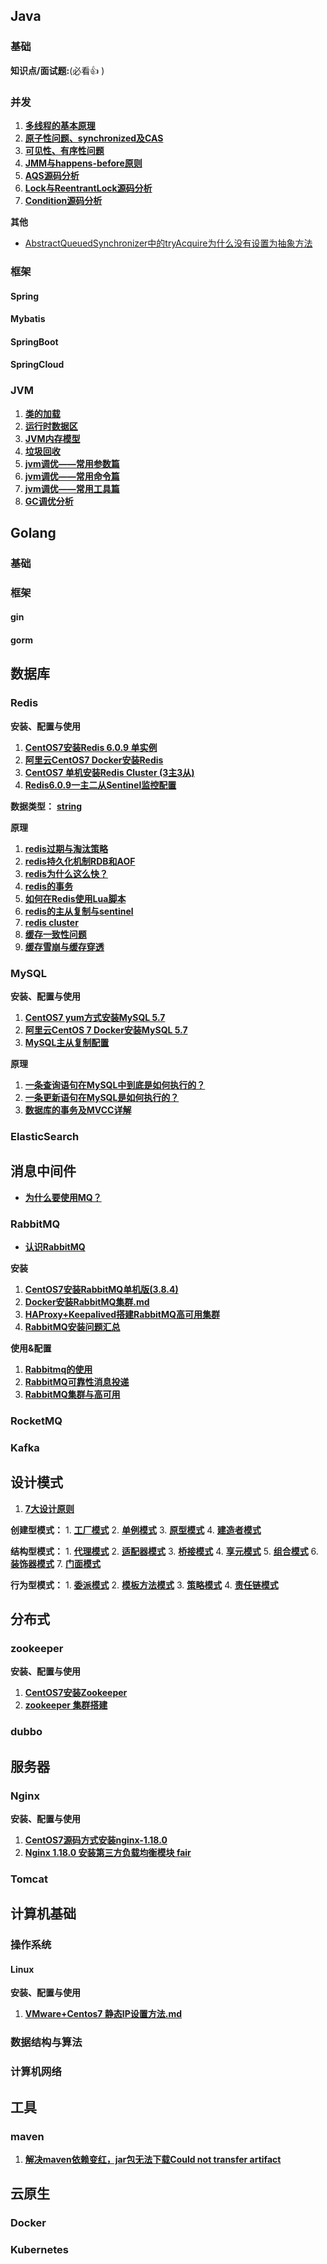 
## Java

### 基础

**知识点/面试题:**(必看:+1: )


### 并发

1. **[多线程的基本原理](docs/java/并发/多线程的基本原理.md)** 
2. **[原子性问题、synchronized及CAS](docs/java/并发/原子性问题、synchronized及CAS.md)**
3. **[可见性、有序性问题](docs/java/并发/可见性、有序性问题.md)**
4. **[JMM与happens-before原则](docs/java/并发/JMM与hapens-before原则.md)**
5. **[AQS源码分析](docs/java/并发/AQS源码分析.md)**
6. **[Lock与ReentrantLock源码分析](docs/java/并发/Lock与ReentrantLock源码分析.md)**
7. **[Condition源码分析](docs/java/并发/Condition源码分析.md)**

**其他**

- [AbstractQueuedSynchronizer中的tryAcquire为什么没有设置为抽象方法](docs/java/并发/AbstractQueuedSynchronizer中的tryAcquire为什么没有设置为抽象方法.md)


### 框架

#### Spring


#### Mybatis


#### SpringBoot


#### SpringCloud


### JVM

1. **[类的加载](docs/java/jvm/类的加载.md)**
2. **[运行时数据区](docs/java/jvm/运行时数据区.md)**
3. **[JVM内存模型](docs/java/jvm/jvm内存模型.md)**
4. **[垃圾回收](docs/java/jvm/垃圾回收.md)**
5. **[jvm调优——常用参数篇](docs/java/jvm/jvm调优-常用参数篇.md)**
6. **[jvm调优——常用命令篇](docs/java/jvm/jvm调优-常用命令篇.md)**
7. **[jvm调优——常用工具篇](docs/java/jvm/jvm调优-常用工具篇.md)**
8. **[GC调优分析](docs/java/jvm/GC调优分析.md)**

## Golang

### 基础

### 框架

#### gin


#### gorm


## 数据库


### Redis

**安装、配置与使用**

1. **[CentOS7安装Redis 6.0.9 单实例](docs/数据库/redis/CentOS7安装Redis%206.0.9%20单实例.md)**
2. **[阿里云CentOS7 Docker安装Redis](docs/数据库/redis/阿里云CentOS7%20Docker安装Redis.md)**
3. **[CentOS7 单机安装Redis Cluster (3主3从)](docs/数据库/redis/CentOS%207%20单机安装Redis%20Cluster（3主3从）.md)**
4. **[Redis6.0.9一主二从Sentinel监控配置](docs/数据库/redis/Redis6.0.9一主二从Sentinel监控配置.md)**

**数据类型：** **[string](docs/数据库/redis/String字符串.md)**

**原理**

1. **[redis过期与淘汰策略](docs/数据库/redis/redis过期与淘汰策略.md)**
2. **[redis持久化机制RDB和AOF](docs/数据库/redis/redis持久化机制RDB和AOF.md)**
3. **[redis为什么这么快？](docs/数据库/redis/redis为什么这么快？.md)**
4. **[redis的事务](docs/数据库/redis/redis的事务.md)**
5. **[如何在Redis使用Lua脚本](docs/数据库/redis/如何在Redis使用Lua脚本.md)**
6. **[redis的主从复制与sentinel](docs/数据库/redis/redis的主从复制与sentinel.md)**
7. **[redis cluster](docs/数据库/redis/redis%20cluster.md)**
8. **[缓存一致性问题](docs/数据库/redis/缓存一致性问题.md)**
9. **[缓存雪崩与缓存穿透](docs/数据库/redis/缓存雪崩与缓存穿透.md)**

### MySQL

**安装、配置与使用**

1. **[CentOS7 yum方式安装MySQL 5.7](docs/数据库/mysql/CentOS7%20yum方式安装MySQL%205.7.md)**
2. **[阿里云CentOS 7 Docker安装MySQL 5.7](docs/数据库/mysql/阿里云CentOS%207%20Docker安装MySQL%205.7.md)**
3. **[MySQL主从复制配置](docs/数据库/mysql/MySQL主从复制配置.md)**


**原理**

1. **[一条查询语句在MySQL中到底是如何执行的？](docs/数据库/mysql/一条查询语句在MySQL中到底是如何执行的？.md)**
2. **[一条更新语句在MySQL是如何执行的？](docs/数据库/mysql/一条更新语句在MySQL是如何执行的？.md)**
3. **[数据库的事务及MVCC详解](docs/数据库/mysql/数据库的事务及MVCC详解.md)**


### ElasticSearch



## 消息中间件

- **[为什么要使用MQ？](docs/消息中间件/为什么要使用MQ？.md)**

### RabbitMQ

- **[认识RabbitMQ](docs/消息中间件/rabbitmq/认识RabbitMQ.md)**

**安装**

1. **[CentOS7安装RabbitMQ单机版(3.8.4)](docs/消息中间件/rabbitmq/CentOS7安装RabbitMQ单机版(3.8.4).md)**
2. **[Docker安装RabbitMQ集群.md](docs/消息中间件/rabbitmq/Docker安装RabbitMQ集群.md)**
3. **[HAProxy+Keepalived搭建RabbitMQ高可用集群](docs/消息中间件/rabbitmq/HAProxy+Keepalived搭建RabbitMQ高可用集群.md)**
4. **[RabbitMQ安装问题汇总](docs/消息中间件/rabbitmq/RabbitMQ安装问题汇总.md)**

**使用&配置**

1. **[Rabbitmq的使用](docs/消息中间件/rabbitmq/rabbitmq的使用.md)**
2. **[RabbitMQ可靠性消息投递](docs/消息中间件/rabbitmq/RabbitMQ可靠性消息投递.md)**
3. **[RabbitMQ集群与高可用](docs/消息中间件/rabbitmq/RabbitM集群与高可用.md)**

### RocketMQ


### Kafka



## 设计模式

1. **[7大设计原则](docs/设计模式/7大设计原则.md)**

**创建型模式：** 1. **[工厂模式](docs/设计模式/工厂方法模式.md)** 2. **[单例模式](docs/设计模式/单例模式.md)** 3. **[原型模式](docs/设计模式/原型模式.md)** 4. **[建造者模式](docs/设计模式/建造者模式.md)**

**结构型模式：** 1. **[代理模式](docs/设计模式/代理模式.md)** 2. **[适配器模式](docs/设计模式/适配器模式.md)** 3. **[桥接模式](docs/设计模式/桥接模式.md)** 4. **[享元模式](docs/设计模式/享元模式.md)** 5. **[组合模式](docs/设计模式/组合模式.md)** 6. **[装饰器模式](docs/设计模式/装饰器模式.md)** 7. **[门面模式](docs/设计模式/门面模式.md)**

**行为型模式：** 1. **[委派模式](docs/设计模式/委派模式.md)** 2. **[模板方法模式](docs/设计模式/模板方法模式.md)** 3. **[策略模式](docs/设计模式/策略模式.md)** 4. **[责任链模式](docs/设计模式/责任链模式.md)**


## 分布式


### zookeeper

**安装、配置与使用**

1. **[CentOS7安装Zookeeper](docs/分布式/zookeeper/CentOS7安装Zookeeper.md)**
2. **[zookeeper 集群搭建](docs/分布式/zookeeper/zookeeper%20集群搭建.md)**


### dubbo


## 服务器


### Nginx


**安装、配置与使用**

1. **[CentOS7源码方式安装nginx-1.18.0](docs/服务器/nginx/CentOS7源码方式安装nginx-1.18.0.md)**
2. **[Nginx 1.18.0 安装第三方负载均衡模块 fair](docs/服务器/nginx/Nginx%201.18.0%20安装第三方负载均衡模块%20fair.md)**


### Tomcat


## 计算机基础


### 操作系统


#### Linux

**安装、配置与使用**

1. **[VMware+Centos7 静态IP设置方法.md](docs/计算机基础/操作系统/linux/VMware+Centos7%20静态IP设置方法.md)**


### 数据结构与算法


### 计算机网络


## 工具

### maven

1. **[解决maven依赖变红，jar包无法下载Could not transfer artifact](docs/工具/maven/解决maven依赖变红，jar包无法下载Could%20not%20transfer%20artifact.md)**


## 云原生


### Docker


### Kubernetes



